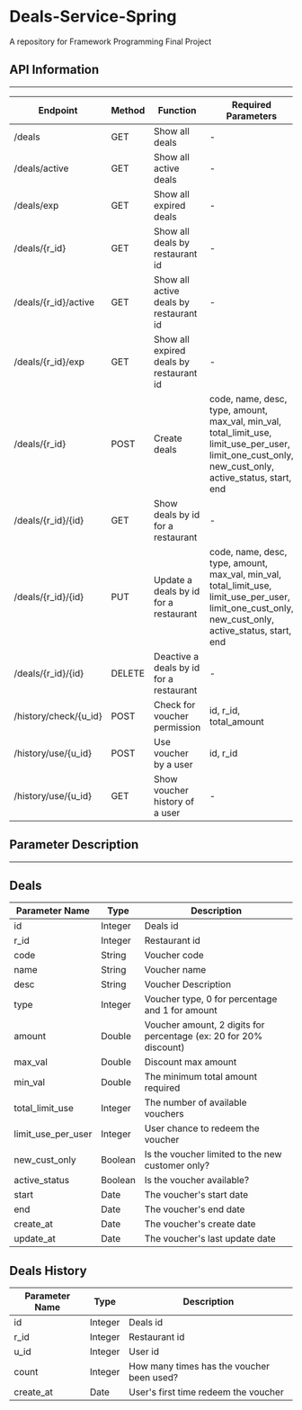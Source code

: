 # Deals-Service-Spring
A repository for Framework Programming Final Project

## API Information
---

| Endpoint  | Method | Function | Required Parameters |
| ------------- | ------------- | ------------- | ------------- |
| /deals | GET | Show all deals | - |
| /deals/active | GET | Show all active deals | - |
| /deals/exp | GET | Show all expired deals | - |
| /deals/{r_id} | GET | Show all deals by restaurant id | - |
| /deals/{r_id}/active | GET | Show all active deals by restaurant id | - |
| /deals/{r_id}/exp | GET  | Show all expired deals by restaurant id | - |
| /deals/{r_id} | POST  | Create deals | code, name, desc, type, amount, max_val, min_val, total_limit_use, limit_use_per_user, limit_one_cust_only, new_cust_only, active_status, start, end |
| /deals/{r_id}/{id} | GET | Show deals by id for a restaurant | - |
| /deals/{r_id}/{id} | PUT | Update a deals by id for a restaurant | code, name, desc, type, amount, max_val, min_val, total_limit_use, limit_use_per_user, limit_one_cust_only, new_cust_only, active_status, start, end |
| /deals/{r_id}/{id} | DELETE | Deactive a deals by id for a restaurant | - |
| /history/check/{u_id} | POST | Check for voucher permission | id, r_id, total_amount |
| /history/use/{u_id} | POST | Use voucher by a user | id, r_id |
| /history/use/{u_id} | GET | Show voucher history of a user | - |

## Parameter Description
---

## Deals
| Parameter Name  | Type | Description |
| ------------- | ------------- | ------------- |
| id | Integer | Deals id |
| r_id | Integer | Restaurant id |
| code | String | Voucher code |
| name | String | Voucher name |
| desc | String | Voucher Description |
| type | Integer | Voucher type, 0 for percentage and 1 for amount |
| amount | Double | Voucher amount, 2 digits for percentage (ex: 20 for 20% discount) |
| max_val | Double | Discount max amount |
| min_val | Double | The minimum total amount required |
| total_limit_use | Integer | The number of available vouchers |
| limit_use_per_user | Integer | User chance to redeem the voucher |
| new_cust_only | Boolean | Is the voucher limited to the new customer only? |
| active_status | Boolean | Is the voucher available? |
| start | Date | The voucher's start date |
| end | Date | The voucher's end date |
| create_at | Date | The voucher's create date |
| update_at | Date | The voucher's last update date |

## Deals History
| Parameter Name  | Type | Description |
| ------------- | ------------- | ------------- |
| id | Integer | Deals id |
| r_id | Integer | Restaurant id |
| u_id | Integer | User id |
| count | Integer | How many times has the voucher been used? |
| create_at | Date | User's first time redeem the voucher |

<!-- localhost:8080/deals/1?id=1&code=RAMADHAN20&name=Voucher Ramadhan&desc=Ramadhan Ceria&type=0&amount=30&max_val=30000&min_val=20000&total_limit_use=100&limit_use_per_user=3&limit_one_cust_only=0&new_cust_only=1&active_status=1&start=2019-05-10 10:00:00&end=2019-05-15 10:00:00 -->